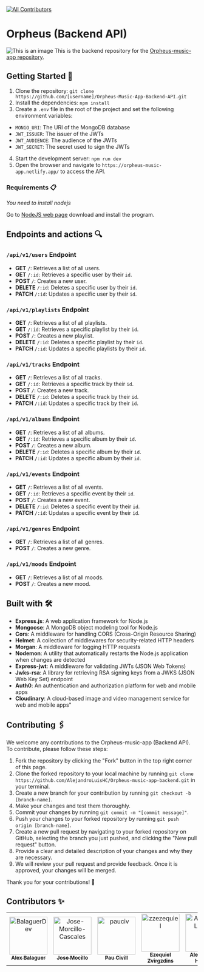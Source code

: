 [![All Contributors](https://img.shields.io/badge/all_contributors-4-orange.svg?style=flat-square)](#contributors-)
# Orpheus (Backend API)
![This is an image](https://res.cloudinary.com/drghk9p6q/image/upload/v1671122043/Final-Project-MERN/Readme/WhatsApp_Image_2022-12-15_at_17.29.42_c8gara.jpg)
This is the backend repository for the [Orpheus-music-app repository](https://github.com/AlejandroLuisHC/orpheus-music-app).

## Getting Started 🚀

1. Clone the repository: `git clone https://github.com/[username]/Orpheus-Music-App-Backend-API.git`
2. Install the dependencies: `npm install`
3. Create a `.env` file in the root of the project and set the following environment variables:
- `MONGO_URI`: The URI of the MongoDB database
- `JWT_ISSUER`: The issuer of the JWTs
- `JWT_AUDIENCE`: The audience of the JWTs
- `JWT_SECRET`: The secret used to sign the JWTs
4. Start the development server: `npm run dev`
5. Open the browser and navigate to `https://orpheus-music-app.netlify.app/` to access the API.

### Requirements 📋

_You need to install nodejs_

Go to [NodeJS web page](https://nodejs.org/es/) download and install the
program.

## Endpoints and actions 🔍

### `/api/v1/users` Endpoint

- **GET** `/`: Retrieves a list of all users.
- **GET** `/:id`: Retrieves a specific user by their `id`.
- **POST** `/`: Creates a new user.
- **DELETE** `/:id`: Deletes a specific user by their `id`.
- **PATCH** `/:id`: Updates a specific user by their `id`. 

### `/api/v1/playlists` Endpoint

- **GET** `/`: Retrieves a list of all playlists.
- **GET** `/:id`: Retrieves a specific playlist by their `id`.
- **POST** `/`: Creates a new playlist.
- **DELETE** `/:id`: Deletes a specific playlist by their `id`.
- **PATCH** `/:id`: Updates a specific playlists by their `id`. 

### `/api/v1/tracks` Endpoint

- **GET** `/`: Retrieves a list of all tracks.
- **GET** `/:id`: Retrieves a specific track by their `id`.
- **POST** `/`: Creates a new track.
- **DELETE** `/:id`: Deletes a specific track by their `id`.
- **PATCH** `/:id`: Updates a specific track by their `id`. 

### `/api/v1/albums` Endpoint

- **GET** `/`: Retrieves a list of all albums.
- **GET** `/:id`: Retrieves a specific album by their `id`.
- **POST** `/`: Creates a new album.
- **DELETE** `/:id`: Deletes a specific album by their `id`.
- **PATCH** `/:id`: Updates a specific album by their `id`. 

### `/api/v1/events` Endpoint

- **GET** `/`: Retrieves a list of all events.
- **GET** `/:id`: Retrieves a specific event by their `id`.
- **POST** `/`: Creates a new event.
- **DELETE** `/:id`: Deletes a specific event by their `id`.
- **PATCH** `/:id`: Updates a specific event by their `id`. 

### `/api/v1/genres` Endpoint

- **GET** `/`: Retrieves a list of all genres.
- **POST** `/`: Creates a new genre.

### `/api/v1/moods` Endpoint

- **GET** `/`: Retrieves a list of all moods.
- **POST** `/`: Creates a new mood.

## Built with 🛠️
- **Express.js**: A web application framework for Node.js
- **Mongoose**: A MongoDB object modeling tool for Node.js
- **Cors**: A middleware for handling CORS (Cross-Origin Resource Sharing)
- **Helmet**: A collection of middlewares for security-related HTTP headers
- **Morgan**: A middleware for logging HTTP requests
- **Nodemon**: A utility that automatically restarts the Node.js application when changes are detected
- **Express-jwt**: A middleware for validating JWTs (JSON Web Tokens)
- **Jwks-rsa**: A library for retrieving RSA signing keys from a JWKS (JSON Web Key Set) endpoint
- **Auth0**: An authentication and authorization platform for web and mobile apps
- **Cloudinary**: A cloud-based image and video management service for web and mobile apps"

## Contributing 🖇️

We welcome any contributions to the Orpheus-music-app (Backend API). To contribute, please follow these steps:

1. Fork the repository by clicking the "Fork" button in the top right corner of this page.
2. Clone the forked repository to your local machine by running `git clone https://github.com/AlejandroLuisHC/Orpheus-music-app-backend.git` in your terminal.
3. Create a new branch for your contribution by running `git checkout -b [branch-name]`.
4. Make your changes and test them thoroughly.
5. Commit your changes by running `git commit -m "[commit message]"`.
6. Push your changes to your forked repository by running `git push origin [branch-name]`.
7. Create a new pull request by navigating to your forked repository on GitHub, selecting the branch you just pushed, and clicking the "New pull request" button.
8. Provide a clear and detailed description of your changes and why they are necessary.
9. We will review your pull request and provide feedback. Once it is approved, your changes will be merged.

Thank you for your contributions! 🎉


## Contributors ✨
<!-- ALL-CONTRIBUTORS-LIST:START - Do not remove or modify this section -->
<!-- prettier-ignore-start -->
<!-- markdownlint-disable -->
<table>
  <tr>
    <td align="center"><a href="https://github.com/BalaguerDev"><img src="https://avatars.githubusercontent.com/u/101297683?v=4" 
    width="100px;" alt="BalaguerDev"/><br /><sub><b>Alex Balaguer</b></sub></a></td>
    <td align="center"><a href="https://github.com/Jose-Morcillo-Cascales"><img src="https://avatars.githubusercontent.com/u/85121932?v=4" width="100px;" alt="Jose-Morcillo-Cascales"/><br /><sub><b>Jose Mocillo</b></sub></a></td>
    <td align="center"><a href="https://github.com/pauciv"><img src="https://avatars.githubusercontent.com/u/99875709?v=4" 
    width="100px;" alt="pauciv"/><br /><sub><b>Pau Civill</b></sub></a></td>
    <td align="center"><a href="https://github.com/zzezequiel"><img src="https://avatars.githubusercontent.com/u/104327861?v=4" 
    width="100px;" alt="zzezequiel"/><br /><sub><b>Ezequiel Zvirgzdins</b></sub></a></td>
    <td align="center"><a href="https://github.com/AlejandroLuisHC"><img src="https://avatars.githubusercontent.com/u/57948901?v=4" width="100px;" alt="AlejandroLuisHC"/><br /><sub><b>Alejandro L. Herrero</b></sub></a></td>
  </tr>
</table>
<!-- markdownlint-restore -->
<!-- prettier-ignore-end -->

<!-- ALL-CONTRIBUTORS-LIST:END -->
